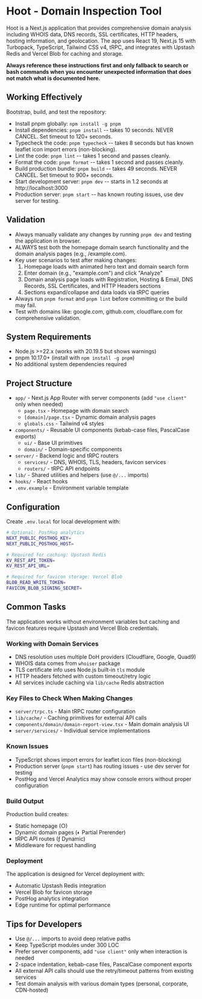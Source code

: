 # Hoot - Domain Inspection Tool

Hoot is a Next.js application that provides comprehensive domain analysis including WHOIS data, DNS records, SSL certificates, HTTP headers, hosting information, and geolocation. The app uses React 19, Next.js 15 with Turbopack, TypeScript, Tailwind CSS v4, tRPC, and integrates with Upstash Redis and Vercel Blob for caching and storage.

**Always reference these instructions first and only fallback to search or bash commands when you encounter unexpected information that does not match what is documented here.**

## Working Effectively

Bootstrap, build, and test the repository:
- Install pnpm globally: `npm install -g pnpm`
- Install dependencies: `pnpm install` -- takes 10 seconds. NEVER CANCEL. Set timeout to 120+ seconds.
- Typecheck the code: `pnpm typecheck` -- takes 8 seconds but has known leaflet icon import errors (non-blocking).
- Lint the code: `pnpm lint` -- takes 1 second and passes cleanly.
- Format the code: `pnpm format` -- takes 1 second and passes cleanly.
- Build production bundle: `pnpm build` -- takes 49 seconds. NEVER CANCEL. Set timeout to 900+ seconds.
- Start development server: `pnpm dev` -- starts in 1.2 seconds at http://localhost:3000
- Production server: `pnpm start` -- has known routing issues, use dev server for testing.

## Validation

- Always manually validate any changes by running `pnpm dev` and testing the application in browser.
- ALWAYS test both the homepage domain search functionality and the domain analysis pages (e.g., /example.com).
- Key user scenarios to test after making changes:
  1. Homepage loads with animated hero text and domain search form
  2. Enter domain (e.g., "example.com") and click "Analyze" 
  3. Domain analysis page loads with Registration, Hosting & Email, DNS Records, SSL Certificates, and HTTP Headers sections
  4. Sections expand/collapse and data loads via tRPC queries
- Always run `pnpm format` and `pnpm lint` before committing or the build may fail.
- Test with domains like: google.com, github.com, cloudflare.com for comprehensive validation.

## System Requirements

- Node.js >=22.x (works with 20.19.5 but shows warnings)
- pnpm 10.17.0+ (install with `npm install -g pnpm`)
- No additional system dependencies required

## Project Structure

- `app/` - Next.js App Router with server components (add `"use client"` only when needed)
  - `page.tsx` - Homepage with domain search
  - `[domain]/page.tsx` - Dynamic domain analysis pages
  - `globals.css` - Tailwind v4 styles
- `components/` - Reusable UI components (kebab-case files, PascalCase exports)
  - `ui/` - Base UI primitives
  - `domain/` - Domain-specific components
- `server/` - Backend logic and tRPC routers
  - `services/` - DNS, WHOIS, TLS, headers, favicon services
  - `routers/` - tRPC API endpoints
- `lib/` - Shared utilities and helpers (use `@/...` imports)
- `hooks/` - React hooks
- `.env.example` - Environment variable template

## Configuration

Create `.env.local` for local development with:
```bash
# Optional: PostHog analytics
NEXT_PUBLIC_POSTHOG_KEY=
NEXT_PUBLIC_POSTHOG_HOST=

# Required for caching: Upstash Redis
KV_REST_API_TOKEN=
KV_REST_API_URL=

# Required for favicon storage: Vercel Blob
BLOB_READ_WRITE_TOKEN=
FAVICON_BLOB_SIGNING_SECRET=
```

## Common Tasks

The application works without environment variables but caching and favicon features require Upstash and Vercel Blob credentials.

### Working with Domain Services
- DNS resolution uses multiple DoH providers (Cloudflare, Google, Quad9)
- WHOIS data comes from `whoiser` package 
- TLS certificate info uses Node.js built-in `tls` module
- HTTP headers fetched with custom timeout/retry logic
- All services include caching via `lib/cache` Redis abstraction

### Key Files to Check When Making Changes
- `server/trpc.ts` - Main tRPC router configuration
- `lib/cache/` - Caching primitives for external API calls
- `components/domain/domain-report-view.tsx` - Main domain analysis UI
- `server/services/` - Individual service implementations

### Known Issues
- TypeScript shows import errors for leaflet icon files (non-blocking)
- Production server (`pnpm start`) has routing issues - use dev server for testing
- PostHog and Vercel Analytics may show console errors without proper configuration

### Build Output
Production build creates:
- Static homepage (○)  
- Dynamic domain pages (◐ Partial Prerender)
- tRPC API routes (ƒ Dynamic)
- Middleware for request handling

### Deployment
The application is designed for Vercel deployment with:
- Automatic Upstash Redis integration
- Vercel Blob for favicon storage
- PostHog analytics integration
- Edge runtime for optimal performance

## Tips for Developers

- Use `@/...` imports to avoid deep relative paths
- Keep TypeScript modules under 300 LOC
- Prefer server components, add `"use client"` only when interaction is needed
- 2-space indentation, kebab-case files, PascalCase component exports
- All external API calls should use the retry/timeout patterns from existing services
- Test domain analysis with various domain types (personal, corporate, CDN-hosted)